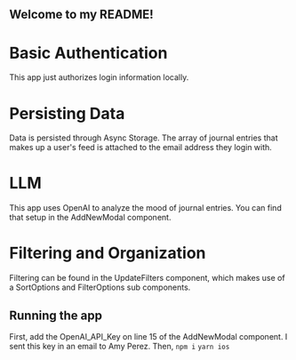 ## Welcome to my README!

# Basic Authentication
This app just authorizes login information locally.

# Persisting Data
Data is persisted through Async Storage. The array of journal entries that makes up a user's feed is attached to the email address they login with.

# LLM
This app uses OpenAI to analyze the mood of journal entries. You can find that setup in the AddNewModal component.

# Filtering and Organization
Filtering can be found in the UpdateFilters component, which makes use of a SortOptions and FilterOptions sub components.

## Running the app
First, add the OpenAI_API_Key on line 15 of the AddNewModal component. I sent this key in an email to Amy Perez.
Then,
`npm i`
`yarn ios`